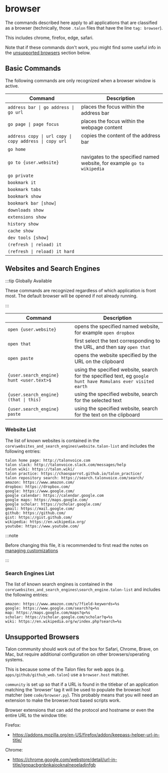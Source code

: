 # browser

The commands described here apply to all applications that are classified as a browser
(technically, those `.talon` files that have the line `tag: browser`).

This includes chrome, firefox, edge, safari.

Note that if these commands don't work, you might find some useful info in the [unsupported browsers](#unsupported-browsers) section below.

## Basic Commands

The following commands are only recognized when a browser window is active.

| Command                                                | Description                                                             |
| ------------------------------------------------------ | ----------------------------------------------------------------------- |
| `address bar \| go address \| go url`                  | places the focus within the address bar                                 |
| `go page \| page focus`                                | places the focus within the webpage content                             |
| `address copy \| url copy \| copy address \| copy url` | copies the content of the address bar                                   |
| `go home`                                              |                                                                         |
| `go to {user.website}`                                 | navigates to the specified named website, for example `go to wikipedia` |
| `go private`                                           |                                                                         |
| `bookmark it`                                          |                                                                         |
| `bookmark tabs`                                        |                                                                         |
| `bookmark show`                                        |                                                                         |
| `bookmark bar [show]`                                  |                                                                         |
| `downloads show`                                       |                                                                         |
| `extensions show`                                      |                                                                         |
| `history show`                                         |                                                                         |
| `cache show`                                           |                                                                         |
| `dev tools [show]`                                     |                                                                         |
| `(refresh \| reload) it`                               |                                                                         |
| `(refresh \| reload) it hard`                          |                                                                         |

## Websites and Search Engines

:::tip Globally Available

These commands are recognized regardless of which application is front most.
The default browser will be opened if not already running.

:::

| Command                                  | Description                                                                                                   |
| ---------------------------------------- | ------------------------------------------------------------------------------------------------------------- |
| `open {user.website}`                    | opens the specified named website, for example `open dropbox`                                                 |
| `open that`                              | first select the text corresponding to the URL, and then say `open that`                                      |
| `open paste`                             | opens the website specified by the URL on the clipboard                                                       |
| `{user.search_engine} hunt <user.text>$` | using the specified website, search for the specified text, eg `google hunt have Romulans ever visited earth` |
| `{user.search_engine} (that \| this)`    | using the specified website, search for the selected text                                                     |
| `{user.search_engine} paste`             | using the specified website, search for the text on the clipboard                                             |

### Website List

The list of known websites is contained in the `core\websites_and_search_engines\website.talon-list` and includes the following entries:

```
talon home page: http://talonvoice.com
talon slack: http://talonvoice.slack.com/messages/help
talon wiki: https://talon.wiki/
talon practice: https://chaosparrot.github.io/talon_practice/
talon repository search: https://search.talonvoice.com/search/
amazon: https://www.amazon.com/
dropbox: https://dropbox.com/
google: https://www.google.com/
google calendar: https://calendar.google.com
google maps: https://maps.google.com/
google scholar: https://scholar.google.com/
gmail: https://mail.google.com/
github: https://github.com/
gist: https://gist.github.com/
wikipedia: https://en.wikipedia.org/
youtube: https://www.youtube.com/
```

:::note

Before changing this file, it is recommended to first read the notes on [managing customizations](/docs/Customization/managing-customizations.md#overriding-cleanly)

:::

### Search Engines List

The list of known search engines is contained in the `core\websites_and_search_engines\search_engine.talon-list` and includes the following entries:

```
amazon: https://www.amazon.com/s/?field-keywords=%s
google: https://www.google.com/search?q=%s
map: https://maps.google.com/maps?q=%s
scholar: https://scholar.google.com/scholar?q=%s
wiki: https://en.wikipedia.org/w/index.php?search=%s
```

## Unsupported Browsers

Talon community should work out of the box for Safari, Chrome, Brave, on Mac, but require additional configuration on other browsers/operating systems.

This is because some of the Talon files for web apps (e.g. `apps/github/github_web.talon`) use a `browser.host` matcher.

`community` is set up so that if a URL is found in the titlebar of an application matching the 'browser' tag it will be used to populate the browser.host matcher (see `code/browser.py`). This probably means that you will need an extension to make the browser.host based scripts work.

Browser extensions that can add the protocol and hostname or even the entire URL to the window title:

Firefox:

- https://addons.mozilla.org/en-US/firefox/addon/keepass-helper-url-in-title/

Chrome:

- https://chrome.google.com/webstore/detail/url-in-title/ignpacbgnbnkaiooknalneoeladjnfgb
